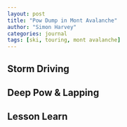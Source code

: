 ```yaml
---
layout: post
title: "Pow Dump in Mont Avalanche"
author: "Simon Harvey"
categories: journal
tags: [ski, touring, mont avalanche]
---
```




## Storm Driving

## Deep Pow & Lapping

## Lesson Learn
